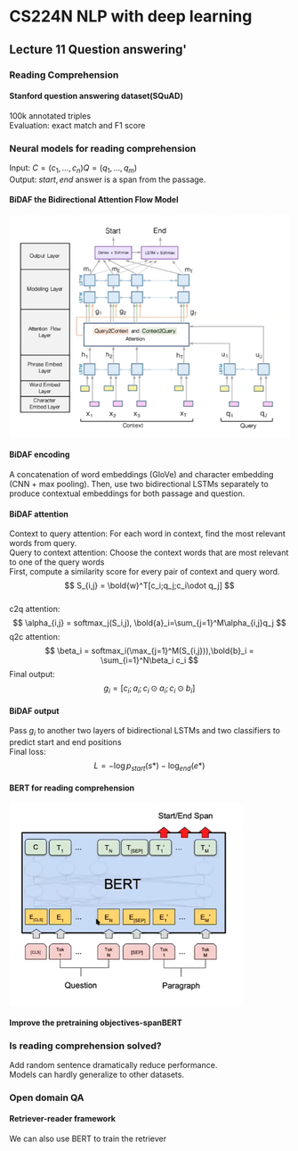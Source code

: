 # CS224N NLP with deep learning
## Lecture 11 Question answering'
### Reading Comprehension
#### Stanford question answering dataset(SQuAD)
100k annotated triples  
Evaluation: exact match and F1 score  
### Neural models for reading comprehension
Input: $C = (c_1,...,c_n) Q = (q_1,...,q_m)$  
Output: $start, end$ answer is a span from the passage. 
#### BiDAF the Bidirectional Attention Flow Model
![](../images/cs224n/19.png)
#### BiDAF encoding
A concatenation of word embeddings (GloVe) and character embedding (CNN + max pooling). Then, use two bidirectional LSTMs separately to produce contextual embeddings for both passage and question. 
#### BiDAF attention
Context to query attention: For each word in context, find the most relevant words from query.   
Query to context attention: Choose the context words that are most relevant to one of the query words   
First, compute a similarity score for every pair of context and query word.   
$$
S_{i,j} = \bold{w}^T[c_i;q_j;c_i\odot q_j]
$$  
c2q attention:
$$
\alpha_{i,j} = softmax_j(S_i,j), \bold{a}_i=\sum_{j=1}^M\alpha_{i,j}q_j
$$
q2c attention: 
$$
\beta_i = softmax_i(\max_{j=1}^M(S_{i,j})),\bold{b}_i = \sum_{i=1}^N\beta_i c_i
$$
Final output: 
$$
g_i = [c_i;a_i;c_i\odot a_i;c_i\odot b_i]
$$
#### BiDAF output
Pass $g_i$ to another two layers of bidirectional LSTMs and two classifiers to predict start and end positions   
Final loss:
$$
L = -\log p_{start}(s*) - \log_{end}(e*)
$$
#### BERT for reading comprehension
![](../images/cs224n/20.png)
#### Improve the pretraining objectives-spanBERT
### Is reading comprehension solved?
Add random sentence dramatically reduce performance.   
Models can hardly generalize to other datasets. 
### Open domain QA
#### Retriever-reader framework 
We can also use BERT to train the retriever